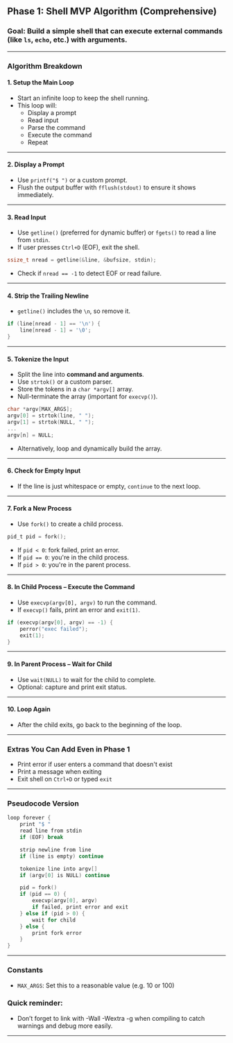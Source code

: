 ## **Phase 1: Shell MVP Algorithm (Comprehensive)**

### **Goal**: Build a simple shell that can execute external commands (like `ls`, `echo`, etc.) with arguments.

---

### **Algorithm Breakdown**

#### **1. Setup the Main Loop**
- Start an infinite loop to keep the shell running.
- This loop will:
  - Display a prompt
  - Read input
  - Parse the command
  - Execute the command
  - Repeat

---

#### **2. Display a Prompt**
- Use `printf("$ ")` or a custom prompt.
- Flush the output buffer with `fflush(stdout)` to ensure it shows immediately.

---

#### **3. Read Input**
- Use `getline()` (preferred for dynamic buffer) or `fgets()` to read a line from `stdin`.
- If user presses `Ctrl+D` (EOF), exit the shell.

```c
ssize_t nread = getline(&line, &bufsize, stdin);
```

- Check if `nread == -1` to detect EOF or read failure.

---

#### **4. Strip the Trailing Newline**
- `getline()` includes the `\n`, so remove it.

```c
if (line[nread - 1] == '\n') {
    line[nread - 1] = '\0';
}
```

---

#### **5. Tokenize the Input**
- Split the line into **command and arguments**.
- Use `strtok()` or a custom parser.
- Store the tokens in a `char *argv[]` array.
- Null-terminate the array (important for `execvp()`).

```c
char *argv[MAX_ARGS];
argv[0] = strtok(line, " ");
argv[1] = strtok(NULL, " ");
...
argv[n] = NULL;
```

- Alternatively, loop and dynamically build the array.

---

#### **6. Check for Empty Input**
- If the line is just whitespace or empty, `continue` to the next loop.

---

#### **7. Fork a New Process**
- Use `fork()` to create a child process.

```c
pid_t pid = fork();
```

- If `pid < 0`: fork failed, print an error.
- If `pid == 0`: you're in the child process.
- If `pid > 0`: you're in the parent process.

---

#### **8. In Child Process – Execute the Command**
- Use `execvp(argv[0], argv)` to run the command.
- If `execvp()` fails, print an error and `exit(1)`.

```c
if (execvp(argv[0], argv) == -1) {
    perror("exec failed");
    exit(1);
}
```

---

#### **9. In Parent Process – Wait for Child**
- Use `wait(NULL)` to wait for the child to complete.
- Optional: capture and print exit status.

---

#### **10. Loop Again**
- After the child exits, go back to the beginning of the loop.

---

### **Extras You Can Add Even in Phase 1**
- Print error if user enters a command that doesn't exist
- Print a message when exiting
- Exit shell on `Ctrl+D` or typed `exit`

---

### **Pseudocode Version**

```c
loop forever {
    print "$ "
    read line from stdin
    if (EOF) break

    strip newline from line
    if (line is empty) continue

    tokenize line into argv[]
    if (argv[0] is NULL) continue

    pid = fork()
    if (pid == 0) {
        execvp(argv[0], argv)
        if failed, print error and exit
    } else if (pid > 0) {
        wait for child
    } else {
        print fork error
    }
}
```

---

### **Constants**
- `MAX_ARGS`: Set this to a reasonable value (e.g. 10 or 100)

### Quick reminder:

-	Don’t forget to link with -Wall -Wextra -g when compiling to catch warnings and debug more easily.
---
